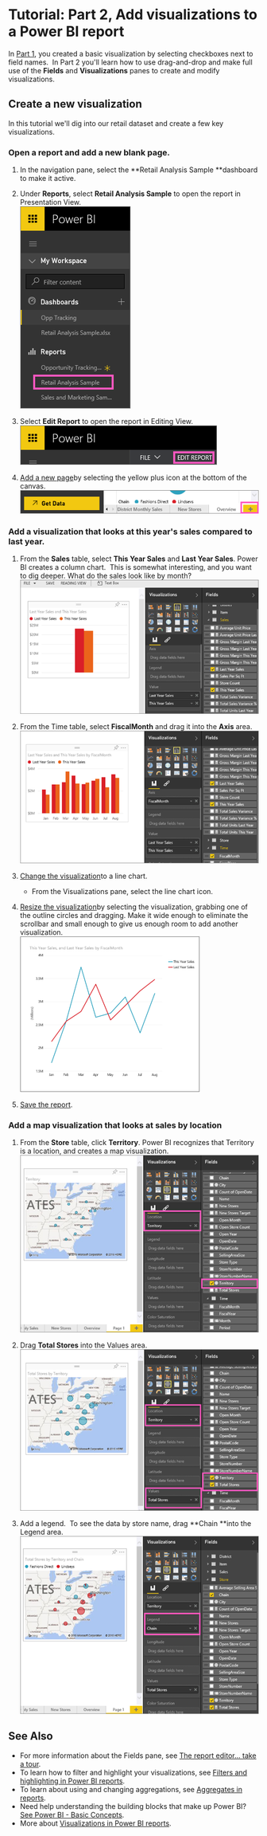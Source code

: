 ﻿<properties 
   pageTitle="Tutorial: Part 2, Add visualizations to a Power BI report"
   description="Tutorial: Part 2, Add visualizations to a Power BI report"
   services="powerbi" 
   documentationCenter="" 
   authors="jastru" 
   manager="mblythe" 
   editor=""
   tags=""/>
 
<tags
   ms.service="powerbi"
   ms.devlang="NA"
   ms.topic="article"
   ms.tgt_pltfrm="NA"
   ms.workload="powerbi"
   ms.date="10/15/2015"
   ms.author="jastru"/>

# Tutorial: Part 2, Add visualizations to a Power BI report  

In [Part 1](https://powerbi.uservoice.com/knowledgebase/articles/441777-part-i-add-visualizations-to-a-power-bi-report), you created a basic visualization by selecting checkboxes next to field names.  In Part 2 you'll learn how to use drag-and-drop and make full use of the **Fields** and **Visualizations** panes to create and modify visualizations.

## Create a new visualization  
In this tutorial we'll dig into our retail dataset and create a few key visualizations.

### Open a report and add a new blank page.  
1.  In the navigation pane, select the **Retail Analysis Sample **dashboard to make it active.

2.  Under **Reports**, select **Retail Analysis Sample** to open the report in Presentation View.  
    ![](media/powerbi-service-add-visualizations-to-a-report-ii/RetailAnalySampleReport.png)

3.  Select **Edit Report** to open the report in Editing View.  
    ![](media/powerbi-service-add-visualizations-to-a-report-ii/EditReport.png)

4.  [Add a new page](http://support.powerbi.com/knowledgebase/articles/474804-add-a-page-to-a-power-bi-report)by selecting the yellow plus icon at the bottom of the canvas.  
    ![](media/powerbi-service-add-visualizations-to-a-report-ii/PBI_addReportPage.png)

### Add a visualization that looks at this year's sales compared to last year.  
1.  From the **Sales** table, select **This Year Sales** and **Last Year Sales**. Power BI creates a column chart.  This is somewhat interesting, and you want to dig deeper. What do the sales look like by month?  
![](media/powerbi-service-add-visualizations-to-a-report-ii/PBI_Part2_4.png)

2.  From the Time table, select **FiscalMonth** and drag it into the **Axis** area.  
![](media/powerbi-service-add-visualizations-to-a-report-ii/PBI_Part2_5.png)

3.  [Change the visualization](http://support.powerbi.com/knowledgebase/articles/444663-change-the-type-of-visualization-in-a-report)to a line chart.

	-   From the Visualizations pane, select the line chart icon.

4.  [Resize the visualization](http://support.powerbi.com/knowledgebase/articles/465130-move-and-resize-a-visualization)by selecting the visualization, grabbing one of the outline circles and dragging. Make it wide enough to eliminate the scrollbar and small enough to give us enough room to add another visualization.  
![](media/powerbi-service-add-visualizations-to-a-report-ii/PBI_Part2_7.png)

5.  [Save the report](http://support.powerbi.com/knowledgebase/articles/444112-save-a-report).

### Add a map visualization that looks at sales by location  
1.  From the **Store** table, click **Territory**. Power BI recognizes that Territory is a location, and creates a map visualization.  
    ![](media/powerbi-service-add-visualizations-to-a-report-ii/PBI_Part2_8.png)

2.  Drag **Total Stores** into the Values area.  
    ![](media/powerbi-service-add-visualizations-to-a-report-ii/PBI_Part2_8b.png)

3.  Add a legend.  To see the data by store name, drag **Chain **into the Legend area.  
    ![](media/powerbi-service-add-visualizations-to-a-report-ii/PBI_Part2_9.png)

## See Also  
-   For more information about the Fields pane, see [The report editor... take a tour](https://support.powerbi.com/knowledgebase/articles/665494).   
-   To learn how to filter and highlight your visualizations, see [Filters and highlighting in Power BI reports](http://support.powerbi.com/knowledgebase/articles/467092-about-filters-and-highlighting-in-reports).  
-   To learn about using and changing aggregations, see [Aggregates in reports](http://support.powerbi.com/knowledgebase/articles/475147-aggregates-in-power-bi-reports).  
-   Need help understanding the building blocks that make up Power BI?  [See Power BI - Basic Concepts](http://support.powerbi.com/knowledgebase/articles/487029-power-bi-preview-basic-concepts).  
-   More about [Visualizations in Power BI reports](http://support.powerbi.com/knowledgebase/articles/434821-visualizations-in-power-bi-reports).  
